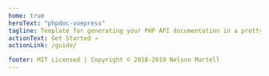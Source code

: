 ```yaml
---
home: true
heroText: "phpdoc-vuepress"
tagline: Template for generating your PHP API documentation in a pretty VuePress format
actionText: Get Started →
actionLink: /guide/

footer: MIT Licensed | Copyright © 2018-2019 Nelson Martell
---
```

